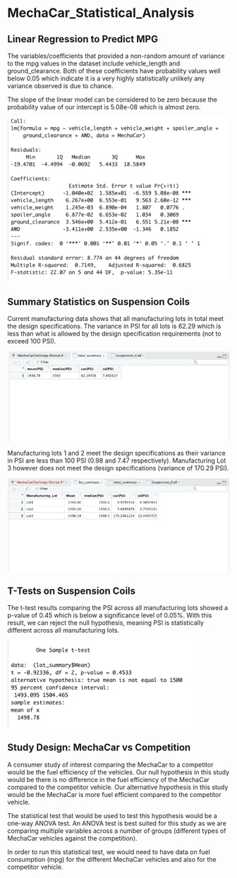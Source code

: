 # MechaCar_Statistical_Analysis

## Linear Regression to Predict MPG

The variables/coefficients that provided a non-random amount of variance to the mpg values in the dataset include vehicle_length and ground_clearance. Both of these coefficients have probability values well below 0.05 which indicate it is a very highly statistically unlikely any variance observed is due to chance.

The slope of the linear model can be considered to be zero because the probability value of our intercept is 5.08e-08 which is almost zero.

![](Resources/linear_regression.png)

## Summary Statistics on Suspension Coils
Current manufacturing data shows that all manufacturing lots in total meet the design specifications. The variance in PSI for all lots is 62.29 which is less than what is allowed by the design specification requirements (not to exceed 100 PSI).

![](Resources/total_summary.png)

Manufacturing lots 1 and 2 meet the design specifications as their variance in PSI are less than 100 PSI (0.98 and 7.47 respectively). Manufacturing Lot 3 however does not meet the design specifications (variance of 170.29 PSI).

![](Resources/lot_summary.png)

## T-Tests on Suspension Coils
The t-test results comparing the PSI across all manufacturing lots showed a p-value of 0.45 which is below a significance level of 0.05%. With this result, we can reject the null hypothesis, meaning PSI is statistically different across all manufacturing lots.

![](Resources/t.test_all_lots.png)

## Study Design: MechaCar vs Competition
A consumer study of interest comparing the MechaCar to a competitor would be the fuel efficiency of the vehicles. Our null hypothesis in this study would be there is no difference in the fuel efficiency of the MechaCar compared to the competitor vehicle. Our alternative hypothesis in this study would be the MechaCar is more fuel efficient compared to the competitor vehicle.

The statistical test that would be used to test this hypothesis would be a one-way ANOVA test. An ANOVA test is best suited for this study as we are comparing multiple variables across a number of groups (different types of MechaCar vehicles against the competition).

In order to run this statistical test, we would need to have data on fuel consumption (mpg) for the different MechaCar vehicles and also for the competitor vehicle. 

